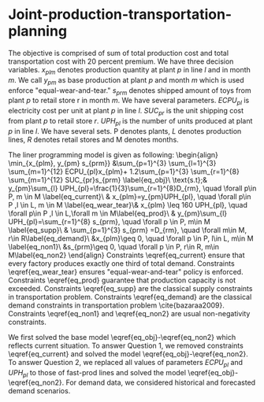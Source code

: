 # Joint-production-transportation-planning

The objective is comprised of sum of total production cost and total transportation cost with $20$ percent premium. We have three decision variables. $x_{plm}$ denotes production quantity at plant $p$ in line $l$ and in month $m$. We call $y_{pm}$ as base production at plant $p$ and month $m$ which is used enforce "equal-wear-and-tear." $s_{prm}$ denotes shipped amount of toys from plant $p$ to retail store r in month $m.$ We have several parameters. $ECPU_{pl}$  is electricity cost per unit at plant $p$ in line $l.$ $SUC_{pr}$ is the unit shipping cost from plant $p$ to retail store $r.$ $UPH_{pl}$ is the number of units produced at plant $p$ in line $l.$ We have several sets. P denotes plants, $L$ denotes production lines, $R$ denotes retail stores and M denotes months. 

The liner programming model is given as following:
\begin{align}
\min_{x_{plm}, y_{pm} s_{prm}} &\sum_{p=1}^{3} \sum_{l=1}^{3} \sum_{m=1}^{12} ECPU_{pl}x_{plm}+ 1.2\sum_{p=1}^{3} \sum_{r=1}^{8} \sum_{m=1}^{12} SUC_{pr}s_{prm} \label{eq_obj}\\ \text{s.t}\;& 
 y_{pm}\sum_{l} UPH_{pl}=\frac{1}{3}\sum_{r=1}^{8}D_{rm}, \quad \forall p\in P, m \in M \label{eq_current}\\ &
 x_{plm}=y_{pm}UPH_{pl}, \quad \forall p\in P ,l \in L, m \in M \label{eq_wear_tear}\\&
 x_{plm} \leq 160 UPH_{pl}, \quad \forall p\in P ,l \in L,\forall m \in M\label{eq_prod}\\
& y_{pm}\sum_{l} UPH_{pl}=\sum_{r=1}^{8} s_{prm}, \quad \forall p \in P, m\in M \label{eq_supp}\\
& \sum_{p=1}^{3} s_{prm} =D_{rm}, \quad \forall m\in M, r\in R\label{eq_demand}\\
&x_{plm}\geq 0, \quad \forall p \in P, l\in L, m\in M \label{eq_non1}\\
&s_{prm}\geq 0, \quad \forall p \in P, r\in R, m\in M\label{eq_non2}
\end{align}
Constraints \eqref{eq_current} ensure that every factory produces exactly one third of total demand. Constraints \eqref{eq_wear_tear} ensures "equal-wear-and-tear" policy is enforced. Constraints \eqref{eq_prod} guarantee that production capacity is not exceeded. Constraints \eqref{eq_supp} are the classical supply constraints in transportation problem. Constraints \eqref{eq_demand} are the classical demand constraints in transportation problem \cite{bazaraa2009}. Constraints \eqref{eq_non1} and \eqref{eq_non2} are usual non-negativity constraints. 

We first solved the base model \eqref{eq_obj}-\eqref{eq_non2} which reflects current situation. To answer Question $1$, we removed constraints \eqref{eq_current} and solved the model \eqref{eq_obj}-\eqref{eq_non2}. To answer Question $2$, we replaced all values of parameters $ECPU_{pl}$ and $UPH_{pl}$ to those of fast-prod lines and solved the model \eqref{eq_obj}-\eqref{eq_non2}. For demand data, we considered historical and forecasted demand scenarios.

